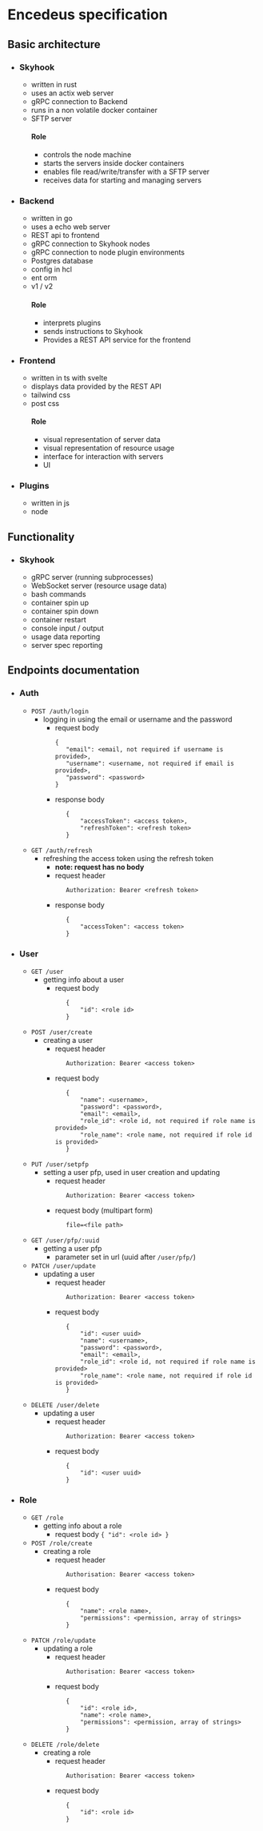 # Encedeus specification

## Basic architecture

- ### Skyhook
    - written in rust
    - uses an actix web server
    - gRPC connection to Backend
    - runs in a non volatile docker container
    - SFTP server
      #### Role
        - controls the node machine
        - starts the servers inside docker containers
        - enables file read/write/transfer with a SFTP server
        - receives data for starting and managing servers
- ### Backend
    - written in go
    - uses a echo web server
    - REST api to frontend
    - gRPC connection to Skyhook nodes
    - gRPC connection to node plugin environments
    - Postgres database
    - config in hcl
    - ent orm
    - v1 / v2
      #### Role
        - interprets plugins
        - sends instructions to Skyhook
        - Provides a REST API service for the frontend
- ### Frontend
    - written in ts with svelte
    - displays data provided by the REST API
    - tailwind css
    - post css
      #### Role
        - visual representation of server data
        - visual representation of resource usage
        - interface for interaction with servers
        - UI
- ### Plugins
    - written in js
    - node

## Functionality

- ### Skyhook
    - gRPC server (running subprocesses)
    - WebSocket server (resource usage data)
    - bash commands
    - container spin up
    - container spin down
    - container restart
    - console input / output
    - usage data reporting
    - server spec reporting

## Endpoints documentation

- ### Auth
    - `POST /auth/login`
        - logging in using the email or username and the password
            - request body
              ```
              {
                 "email": <email, not required if username is provided>,
                 "username": <username, not required if email is provided>,
                 "password": <password>
              }
              ```
            - response body
              ```
                 {
                     "accessToken": <access token>,
                     "refreshToken": <refresh token>
                 }
              ```
    - `GET /auth/refresh`
        - refreshing the access token using the refresh token
            - **note: request has no body**
            - request header
              ```
                 Authorization: Bearer <refresh token>
              ```
            - response body
              ```
                 {
                     "accessToken": <access token>
                 }
              ```
- ### User
    - `GET /user`
        - getting info about a user
            - request body
              ```
                 {
                     "id": <role id>
                 }
              ```
    - `POST /user/create`
        - creating a user
            - request header
              ```
                 Authorization: Bearer <access token>
              ```
            - request body
              ```
                 {
                     "name": <username>,
                     "password": <password>,
                     "email": <email>,
                     "role_id": <role id, not required if role name is provided>
                     "role_name": <role name, not required if role id is provided>
                 }
              ```
    - `PUT /user/setpfp`
        - setting a user pfp, used in user creation and updating
            - request header
              ```
                 Authorization: Bearer <access token>
              ```
            - request body (multipart form)
              ```
                 file=<file path>
              ```
    - `GET /user/pfp/:uuid`
        - getting a user pfp
            - parameter set in url (uuid after `/user/pfp/`)
    - `PATCH /user/update`
        - updating a user
            - request header
              ```
                 Authorization: Bearer <access token>
              ```
            - request body
              ```
                 {
                     "id": <user uuid>
                     "name": <username>,
                     "password": <password>,
                     "email": <email>,
                     "role_id": <role id, not required if role name is provided>
                     "role_name": <role name, not required if role id is provided>
                 }
              ```  
    - `DELETE /user/delete`
        - updating a user
            - request header
              ```
                 Authorization: Bearer <access token>
              ```
            - request body
              ```
                 {
                     "id": <user uuid>
                 }
              ```
- ### Role
    - `GET /role`
      - getting info about a role 
        - request body
              ```
                 {
                     "id": <role id>
                 }
              ```
    - `POST /role/create`
        - creating a role
            - request header
              ```
                 Authorisation: Bearer <access token>  
              ```
            - request body
              ```
                 {
                     "name": <role name>,
                     "permissions": <permission, array of strings>
                 }                
              ```
    - `PATCH /role/update`
        - updating a role
            - request header
              ```
                 Authorisation: Bearer <access token>  
              ```
            - request body
              ```
                 {
                     "id": <role id>,
                     "name": <role name>,
                     "permissions": <permission, array of strings>
                 }                
              ```
    - `DELETE /role/delete`
        - creating a role
            - request header
              ```
                 Authorisation: Bearer <access token>  
              ```
            - request body
              ```
                 {
                     "id": <role id>
                 }                
              ```